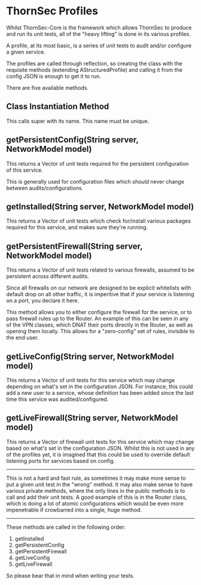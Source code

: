# ThornSec Profiles

Whilst ThornSec-Core is the framework which allows ThornSec to produce and run its unit tests, all of the "heavy lifting" is done in its various profiles.

A profile, at its most basic, is a series of unit tests to audit and/or configure a given service.

The profiles are called through reflection, so creating the class with the requisite methods (extending AStructuredProfile) and calling it from the config JSON is enough to get it to run.

There are five available methods.

## Class Instantiation Method
This calls super with its name.  This name must be unique.

## getPersistentConfig(String server, NetworkModel model)
This returns a Vector of unit tests required for the persistent configuration of this service.

This is generally used for configuration files which *should* never change between audits/configurations. 

## getInstalled(String server, NetworkModel model)
This returns a Vector of unit tests which check for/install various packages required for this service, and makes sure they're running.

## getPersistentFirewall(String server, NetworkModel model)
This returns a Vector of unit tests related to various firewalls, assumed to be persistent across different audits.

Since all firewalls on our network are designed to be explicit whitelists with default drop on all other traffic, it is imperitive that if your service is listening on a port, you declare it here.

This method allows you to either configure the firewall for the service, or to pass firewall rules up to the Router.  An example of this can be seen in any of the VPN classes, which DNAT their ports directly in the Router, as well as opening them locally.  This allows for a "zero-config" set of rules, invisible to the end user.

## getLiveConfig(String server, NetworkModel model)
This returns a Vector of unit tests for this service which may change depending on what's set in the configuration JSON.  For instance, this could add a new user to a service, whose definition has been added since the last time this service was audited/configured.

## getLiveFirewall(String server, NetworkModel model)
This returns a Vector of firewall unit tests for this service which may change based on what's set in the configuration JSON.  Whilst this is not used in any of the profiles yet, it is imagined that this could be used to override default listening ports for services based on config.

***

This is not a hard and fast rule, as sometimes it may make more sense to put a given unit test in the "wrong" method.  It may also make sense to have various private methods, where the only lines in the public methods is to call and add their unit tests.  A good example of this is in the Router class, which is doing a lot of atomic configurations which would be even more impenetrable if crowbarred into a single, huge method.

***

These methods are called in the following order:

1. getInstalled
2. getPersistentConfig
3. getPersistentFirewall
4. getLiveConfig
5. getLiveFirewall

So please bear that in mind when writing your tests.
